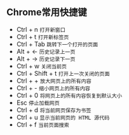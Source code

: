 
## Chrome常用快捷键

- Ctrl + n  `打开新窗口`
- Ctrl + t  `打开新标签页`
- Ctrl + Tab  `跳转下一个打开的页面`
- Alt + ←  `历史记录上一页`
- Alt + →  `历史记录下一页`
- Ctrl + w  `关闭当前页`
- Ctrl + Shift + t  `打开上一次关闭的页面`
- Ctrl + +  `放大网页上的所有内容`
- Ctrl + -  `缩小网页上的所有内容`
- Ctrl + 0  `将网页上的所有内容恢复到默认大小`
- Esc  `停止加载网页`
- Ctrl + d  `将当前网页保存为书签`
- Ctrl + u  `显示当前网页的 HTML 源代码`
- Ctrl + f  `当前页面搜索`